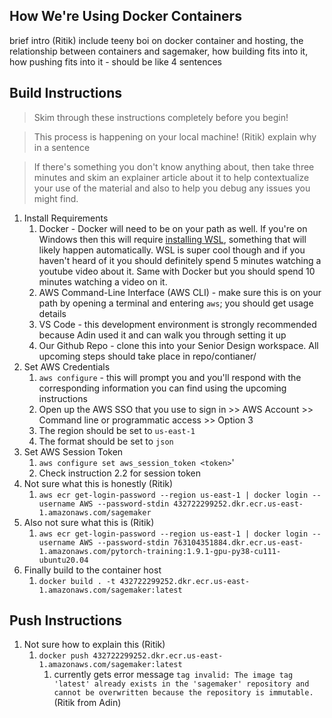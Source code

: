 ## How We're Using Docker Containers

brief intro (Ritik) include teeny boi on docker container and hosting, the relationship between containers and sagemaker, how building fits into it, how pushing fits into it - should be like 4 sentences

## Build Instructions

> Skim through these instructions completely before you begin!

> This process is happening on your local machine! (Ritik) explain why in a sentence

> If there's something you don't know anything about, then take three minutes and skim an explainer article about it to help contextualize your use of the material and also to help you debug any issues you might find.

1. Install Requirements
    1. Docker - Docker will need to be on your path as well. If you're on Windows then this will require [installing WSL](https://docs.microsoft.com/en-us/windows/wsl/install), something that will likely happen automatically. WSL is super cool though and if you haven't heard of it you should definitely spend 5 minutes watching a youtube video about it. Same with Docker but you should spend 10 minutes watching a video on it.
    2. AWS Command-Line Interface (AWS CLI) - make sure this is on your path by opening a terminal and entering `aws`; you should get usage details
    3. VS Code - this development environment is strongly recommended because Adin used it and can walk you through setting it up
    4. Our Github Repo - clone this into your Senior Design workspace. All upcoming steps should take place in repo/contianer/
2. Set AWS Credentials
    1. `aws configure` - this will prompt you and you'll respond with the corresponding information you can find using the upcoming instructions 
    2. Open up the AWS SSO that you use to sign in >> AWS Account >> Command line or programmatic access >> Option 3
    3. The region should be set to `us-east-1`
    4. The format should be set to `json` 
3. Set AWS Session Token
    1. `aws configure set aws_session_token <token>`'
    2. Check instruction 2.2 for session token
4. Not sure what this is honestly (Ritik)
    1. `aws ecr get-login-password --region us-east-1 | docker login --username AWS --password-stdin 432722299252.dkr.ecr.us-east-1.amazonaws.com/sagemaker`
6. Also not sure what this is (Ritik)
    1. `aws ecr get-login-password --region us-east-1 | docker login --username AWS --password-stdin 763104351884.dkr.ecr.us-east-1.amazonaws.com/pytorch-training:1.9.1-gpu-py38-cu111-ubuntu20.04`
8. Finally build to the container host
    1. `docker build . -t 432722299252.dkr.ecr.us-east-1.amazonaws.com/sagemaker:latest`

## Push Instructions

1. Not sure how to explain this (Ritik)
    1. `docker push 432722299252.dkr.ecr.us-east-1.amazonaws.com/sagemaker:latest`
        1. currently gets error message `tag invalid: The image tag 'latest' already exists in the 'sagemaker' repository and cannot be overwritten because the repository is immutable.` (Ritik from Adin)
